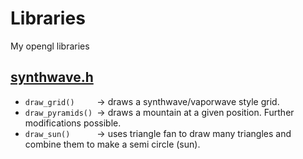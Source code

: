 # Libraries
My opengl libraries

## [synthwave.h](synthwave/synthwave.cpp)
- `draw_grid()     `-> draws a synthwave/vaporwave style grid.
- `draw_pyramids() `-> draws a mountain at a given position. Further modifications possible.
- `draw_sun()      `-> uses triangle fan to draw many triangles and combine them to make a semi circle (sun).
